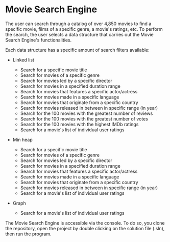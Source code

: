 # Movie Search Engine
The user can search through a catalog of over 4,850 movies to find a specific movie, films of a specific genre, a movie's ratings, etc.
To perform the search, the user selects a data structure that carries out the Movie Search Engine's functionalities. 

Each data structure has a specific amount of search filters available:
- Linked list
  * Search for a specific movie title
  * Search for movies of a specific genre
  * Search for movies led by a specific director
  * Search for movies in a specified duration range
  * Search for movies that features a specific actor/actress
  * Search for movies made in a specific language
  * Search for movies that originate from a specific country
  * Search for movies released in between in specific range (in year)
  * Search for the 100 movies with the greatest number of reviews
  * Search for the 100 movies with the greatest number of votes
  * Search for the 100 movies with the highest IMDb ratings
  * Search for a movie's list of individual user ratings

- Min heap
  * Search for a specific movie title
  * Search for movies of a specific genre
  * Search for movies led by a specific director
  * Search for movies in a specified duration range
  * Search for movies that features a specific actor/actress
  * Search for movies made in a specific language
  * Search for movies that originate from a specific country
  * Search for movies released in between in specific range (in year)
  * Search for a movie's list of individual user ratings

- Graph
  * Search for a movie's list of individual user ratings
  
The Movie Search Engine is accessible via the console. To do so, you clone the repository, open the project by double clicking on the solution file (.sln), then run the program.
